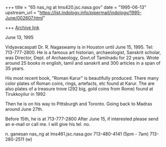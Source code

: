 +++
title = "65 nas_ng at lms420.jsc.nasa.gov"
date = "1995-06-13"
upstream_url = "https://list.indology.info/pipermail/indology/1995-June/002607.html"

+++
[Archive link](https://list.indology.info/pipermail/indology/1995-June/002607.html)


June 13, 1995


Vidyavacaspati Dr. R. Nagaswamy is in Houston until June 15, 1995. 
Tel: 713-777-2800. He is a famous art historian, archaeologist,
Sanskrit scholar, was Director, Dept. of Archaeology, Govt.of
Tamilnadu for 22 years. Wrote around 25 books in english, tamil and
sanskrit and 300 articles in a span of 35 years.	

His most recent book, "Roman Karur" is beautifully produced.
There many color plates of Roman coins, rings, artefacts, etc found at Karur.
The are also plates of a treasure trove (292 big, gold coins from Rome)
found at Tirukkoyilur in 1992

Then he is on his way to Pittsburgh and Toronto. Going back to Madras
around June 27th.

Before 15th, he is at 713-777-2800
After June 15, if interested please send an e-mail or call me.
I will give his tel. no.

n. ganesan
nas_ng at lms461.jsc.nasa.gov
713-480-4141 (5pm - 7am)
713-280-2511 (w)






